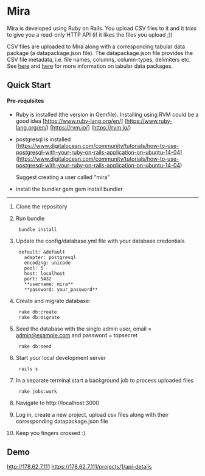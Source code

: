 

# Mira

Mira is developed using Ruby on Rails. You upload CSV files to it and it *tries* to give you a read-only HTTP API (if it likes the files you upload ;)) 

CSV files are uploaded to Mira along with a corresponding tabular data package (a datapackage.json file). The datapackage.json file provides the CSV file metadata, i.e. file names, columns, column-types, delimiters etc. See [here](http://data.okfn.org/doc/tabular-data-package) and [here](http://dataprotocols.org/tabular-data-package/) for more information on tabular data packages.


## Quick Start

#### Pre-requisites
- Ruby is installed (the version in Gemfile). Installing using RVM could be a good idea
  [https://www.ruby-lang.org/en/] (https://www.ruby-lang.org/en/)
  [https://rvm.io/] (https://rvm.io/)

- postgresql is installed [https://www.digitalocean.com/community/tutorials/how-to-use-postgresql-with-your-ruby-on-rails-application-on-ubuntu-14-04] (https://www.digitalocean.com/community/tutorials/how-to-use-postgresql-with-your-ruby-on-rails-application-on-ubuntu-14-04)

  Suggest creating a user called "mira"

- install the bundler gem
  gem install bundler


---

1. Clone the repository

2. Run bundle

        bundle install

3. Update the config/database.yml file with your database credentials

        default: &default
          adapter: postgresql
          encoding: unicode
          pool: 5
          host: localhost
          port: 5432
          **username: mira**
          **password: your_password**

4. Create and migrate database:

        rake db:create
        rake db:migrate

5. Seed the database with the single admin user, email = admin@example.com and password = topsecret

        rake db:seed

6. Start your local development server

        rails s

7. In a separate terminal start a background job to process uploaded files

        rake jobs:work

8. Navigate to http://localhost:3000

9. Log in, create a new project, upload csv files along with their corresponding datapackage.json file

10. Keep you fingers crossed :)


## Demo
http://178.62.7.111
https://178.62.7.111/projects/1/api-details
